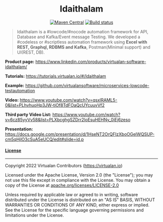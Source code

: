 <h1 align="center">Idaithalam</h1>


<div align="center">  
   
   [![Maven Central](https://img.shields.io/maven-central/v/io.virtualan/idaithalam.svg?label=Maven%20Central)](https://search.maven.org/search?q=g:%22io.virtualan%22%20AND%20a:%22idaithalam%22)  [![Build status](https://ci.appveyor.com/api/projects/status/bs4cmqvvlj477fhe/branch/master?svg=true)](https://ci.appveyor.com/project/elans3/idaithalam/branch/master)
             

</div>

   > Idaithalam is a #lowcode/#nocode automation framework for API, Database and Kafka/Event message Testing. We developed a #codeless or #scriptless automation framework using **Excel with REST, Graphql, RDBMS and Kafka**, Postman(Minimal support) and UI(REST, DB).

**Product page:** https://www.linkedin.com/products/virtualan-software-idaithalam/

**Tutorials:**  https://tutorials.virtualan.io/#/Idaithalam

**Example:**  https://github.com/virtualansoftware/microservices-lowcode-testautomation  

**Video:**  https://www.youtube.com/watch?v=qsxlRAML5-0&list=PLhvhuoHp3JW-tiOf8TdFOaQcUYcuuvVf2 

**Third party Video List:** https://www.youtube.com/watch?v=6cz85yyVv58&list=PLXbcghgSZDrr2loEsuHEHNy_0iEj6zeso

**Presentation:**  https://docs.google.com/presentation/d/1HseNT2OrQFIzXboOGelWQSUP-cm5qHjlO3cSuA5eUCQ/edit#slide=id.p 



#### [License](#table-of-contents)
-------

Copyright 2022 Virtualan Contributors (https://virtualan.io)  

Licensed under the Apache License, Version 2.0 (the "License");
you may not use this file except in compliance with the License.
You may obtain a copy of the License at [apache.org/licenses/LICENSE-2.0](http://www.apache.org/licenses/LICENSE-2.0)

Unless required by applicable law or agreed to in writing, software
distributed under the License is distributed on an "AS IS" BASIS,
WITHOUT WARRANTIES OR CONDITIONS OF ANY KIND, either express or implied.
See the License for the specific language governing permissions and
limitations under the License.


